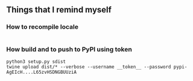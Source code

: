 ## Things that I remind myself
### How to recompile locale
```shell

```

### How build and to push to PyPI using token
```shell
python3 setup.py sdist 
twine upload dist/* --verbose --username __token__ --password pypi-AgEIcH....L65zvHSDNGBUUziA
```
